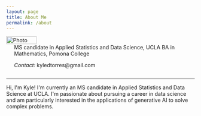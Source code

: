 ```yaml
---
layout: page
title: About Me
permalink: /about
---
```


<div class="row">
    <div class="four columns">
        <img align="left" src="{{ site.url }}/images/Full Body Picture.jpg" alt="Photo" width="40%">
    </div>
    <div class="eight columns">
	  <br>  
        <div class="titles">
            MS candidate in Applied Statistics and Data Science, UCLA
            BA in Mathematics, Pomona College
	      <br>	
	      <p class="contact"><i class="muted">Contact:</i> kyledtorres@gmail.com</p>
	  </div>
    </div>
</div>

<hr>

<p>Hi, I'm Kyle! I'm currently an MS candidate in Applied Statistics and Data Science at UCLA. I'm passionate about pursuing a career in data science and am particularly interested in the applications of generative AI to solve complex problems.
